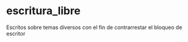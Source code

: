 escritura_libre
===============

Escritos sobre temas diversos con el fin de contrarrestar el bloqueo de escritor